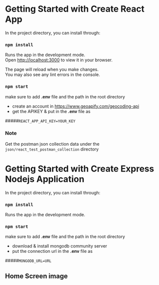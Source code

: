 # Getting Started with Create React App

In the project directory, you can install through:

### `npm install`

Runs the app in the development mode.\
Open [http://localhost:3000](http://localhost:3000) to view it in your browser.

The page will reload when you make changes.\
You may also see any lint errors in the console.

### `npm start`

make sure to add **.env** file and the path in the root directory

- create an account in https://www.geoapify.com/geocoding-api
- get the APIKEY & put in the **.env** file as

#####`REACT_APP_API_KEY=YOUR_KEY`

### Note

Get the postman json collection data under the `json/react_test_postman_collection` directory

# Getting Started with Create Express Nodejs Application

In the project directory, you can install through:

### `npm install`

Runs the app in the development mode.

### `npm start`

make sure to add **.env** file and the path in the root directory

- download & install mongodb community server
- put the connection url in the **.env** file as

#####`MONGODB_URL=URL`

## Home Screen image
